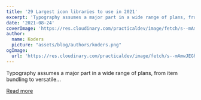 ```yaml
---
title: '29 Largest icon libraries to use in 2021'
excerpt: 'Typography assumes a major part in a wide range of plans, from item bundling to versatile...'
date: '2021-08-24'
coverImage: 'https://res.cloudinary.com/practicaldev/image/fetch/s--mAmwJEGh--/c_imagga_scale,f_auto,fl_progressive,h_420,q_auto,w_1000/https://dev-to-uploads.s3.amazonaws.com/uploads/articles/8mh98lfwmlmmzmicyix0.png'
author:
  name: Koders
  picture: "assets/blog/authors/koders.png"
ogImage:
  url: 'https://res.cloudinary.com/practicaldev/image/fetch/s--mAmwJEGh--/c_imagga_scale,f_auto,fl_progressive,h_420,q_auto,w_1000/https://dev-to-uploads.s3.amazonaws.com/uploads/articles/8mh98lfwmlmmzmicyix0.png'
---
```


Typography assumes a major part in a wide range of plans, from item bundling to versatile...

[Read more](https://dev.to/devbookmark/29-largest-icon-libraries-to-use-in-2021-5d67)

